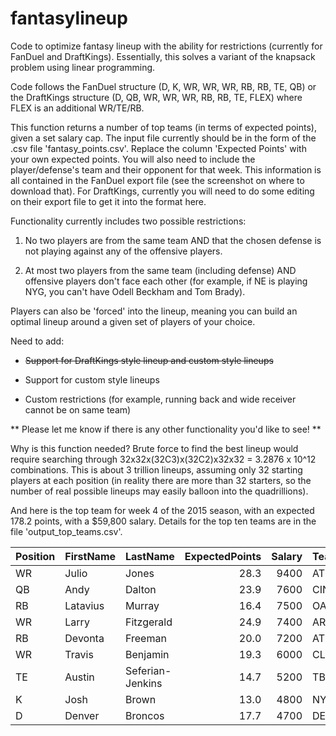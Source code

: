 # fantasylineup
Code to optimize fantasy lineup with the ability for restrictions (currently for FanDuel and DraftKings). Essentially, this solves a variant of the knapsack problem using linear programming. 

Code follows the FanDuel structure (D, K, WR, WR, WR, RB, RB, TE, QB) or the DraftKings structure (D, QB, WR, WR, WR, RB, RB, TE, FLEX) where FLEX is an additional WR/TE/RB.

This function returns a number of top teams (in terms of expected points), given a set salary cap. The input file currently should be in the form of the .csv file 'fantasy_points.csv'. Replace the column 'Expected Points' with your own expected points. You will also need to include the player/defense's team and their opponent for that week. This information is all contained in the FanDuel export file (see the screenshot on where to download that). For DraftKings, currently you will need to do some editing on their export file to get it into the format here.


Functionality currently includes two possible restrictions:

1) No two players are from the same team AND that the chosen defense is not playing against any of the offensive players.

2) At most two players from the same team (including defense) AND offensive players don't face each other (for example, if NE is playing NYG, you can't have Odell Beckham and Tom Brady).

Players can also be 'forced' into the lineup, meaning you can build an optimal lineup around a given set of players of your choice.


Need to add:

- ~~Support for DraftKings style lineup and custom style lineups~~

- Support for custom style lineups

- Custom restrictions (for example, running back and wide receiver cannot be on same team)

** Please let me know if there is any other functionality you'd like to see! **



Why is this function needed? Brute force to find the best lineup would require searching through 32x32x(32C3)x(32C2)x32x32 = 3.2876 x 10^12 combinations. This is about 3 trillion lineups, assuming only 32 starting players at each position (in reality there are more than 32 starters, so the number of real possible lineups may easily balloon into the quadrillions).


And here is the top team for week 4 of the 2015 season, with an expected 178.2 points, with a $59,800 salary. Details for the top ten teams are in the file 'output_top_teams.csv'.

 
<table class="table table-bordered table-hover table-condensed">
<thead><tr><th title="Field #1">Position</th>
<th title="Field #2">FirstName</th>
<th title="Field #3">LastName</th>
<th title="Field #4">ExpectedPoints</th>
<th title="Field #5">Salary</th>
<th title="Field #6">Team</th>
<th title="Field #7">Opponent</th>
<th title="Field #8">TeamSalary</th>
<th title="Field #9">TotalPoints</th>
</tr></thead>
<tbody><tr><td>WR</td>
<td>Julio</td>
<td>Jones</td>
<td align="right">28.3</td>
<td align="right">9400</td>
<td>ATL</td>
<td>HOU</td>
<td align="right">59800</td>
<td align="right">178.2</td>
</tr>
<tr><td>QB</td>
<td>Andy</td>
<td>Dalton</td>
<td align="right">23.9</td>
<td align="right">7600</td>
<td>CIN</td>
<td>KC</td>
<td align="right">59800</td>
<td align="right">178.2</td>
</tr>
<tr><td>RB</td>
<td>Latavius</td>
<td>Murray</td>
<td align="right">16.4</td>
<td align="right">7500</td>
<td>OAK</td>
<td>CHI</td>
<td align="right">59800</td>
<td align="right">178.2</td>
</tr>
<tr><td>WR</td>
<td>Larry</td>
<td>Fitzgerald</td>
<td align="right">24.9</td>
<td align="right">7400</td>
<td>ARI</td>
<td>STL</td>
<td align="right">59800</td>
<td align="right">178.2</td>
</tr>
<tr><td>RB</td>
<td>Devonta</td>
<td>Freeman</td>
<td align="right">20.0</td>
<td align="right">7200</td>
<td>ATL</td>
<td>HOU</td>
<td align="right">59800</td>
<td align="right">178.2</td>
</tr>
<tr><td>WR</td>
<td>Travis</td>
<td>Benjamin</td>
<td align="right">19.3</td>
<td align="right">6000</td>
<td>CLE</td>
<td>SD</td>
<td align="right">59800</td>
<td align="right">178.2</td>
</tr>
<tr><td>TE</td>
<td>Austin</td>
<td>Seferian-Jenkins</td>
<td align="right">14.7</td>
<td align="right">5200</td>
<td>TB</td>
<td>CAR</td>
<td align="right">59800</td>
<td align="right">178.2</td>
</tr>
<tr><td>K</td>
<td>Josh</td>
<td>Brown</td>
<td align="right">13.0</td>
<td align="right">4800</td>
<td>NYG</td>
<td>BUF</td>
<td align="right">59800</td>
<td align="right">178.2</td>
</tr>
<tr><td>D</td>
<td>Denver</td>
<td>Broncos</td>
<td align="right">17.7</td>
<td align="right">4700</td>
<td>DEN</td>
<td>MIN</td>
<td align="right">59800</td>
<td align="right">178.2</td>
</tr>
</tbody></table>